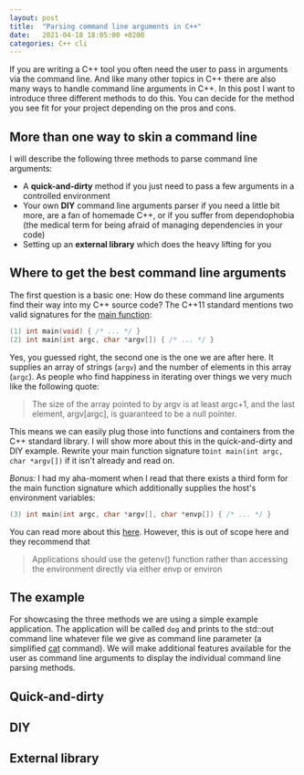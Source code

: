```yaml
---
layout: post
title:  "Parsing command line arguments in C++"
date:   2021-04-18 18:05:00 +0200
categories: C++ cli
---
```

If you are writing a C++ tool you often need the user to pass in arguments via the command line. And like many other
topics in C++ there are also many ways to handle command line arguments in C++. In this post I want to introduce three
different methods to do this. You can decide for the method you see fit for your project depending on the pros and cons.

## More than one way to skin a command line

I will describe the following three methods to parse command line arguments:

- A **quick-and-dirty** method if you just need to pass a few arguments in a controlled environment
- Your own **DIY** command line arguments parser if you need a little bit more, are a fan of homemade C++, or if you
  suffer from dependophobia (the medical term for being afraid of managing dependencies in your code)
- Setting up an **external library** which does the heavy lifting for you

## Where to get the best command line arguments

The first question is a basic one: How do these command line arguments find their way into my C++ source code? The C++11
standard mentions two valid signatures for the [main function](https://en.cppreference.com/w/c/language/main_function):

```cpp
(1) int main(void) { /* ... */ }
(2) int main(int argc, char *argv[]) { /* ... */ }
```

Yes, you guessed right, the second one is the one we are after here. It supplies an array of strings (`argv`) and the
number of elements in this array (`argc`). As people who find happiness in iterating over things we very much like the
following quote:

> The size of the array pointed to by argv is at least argc+1, and the last element, argv[argc], is guaranteed to be
> a null pointer.

This means we can easily plug those into functions and containers from the C++ standard library. I will show more about
this in the quick-and-dirty and DIY example. Rewrite your main function signature to`int main(int argc, char *argv[])`
if it isn't already and read on.

*Bonus:* I had my aha-moment when I read that there exists a third form for the main function signature which 
additionally supplies the host's environment variables:

```cpp
(3) int main(int argc, char *argv[], char *envp[]) { /* ... */ }
```

You can read more about this [here](https://pubs.opengroup.org/onlinepubs/9699919799/functions/exec.html). However, this
is out of scope here and they recommend that

> Applications should use the getenv() function rather than accessing the environment directly via either envp or
> environ

## The example

For showcasing the three methods we are using a simple example application. The application will be called `dog` and
prints to the std::out command line whatever file we give as command line parameter (a simplified
[cat](https://www.man7.org/linux/man-pages/man1/cat.1.html) command). We will make additional features available for
the user as command line arguments to display the individual command line parsing methods.

## Quick-and-dirty

## DIY

## External library